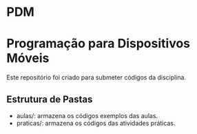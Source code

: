 # PDM
# Programação para Dispositivos Móveis 
Este repositório foi criado para submeter códigos da disciplina.
## Estrutura de Pastas 
* aulas/: armazena os códigos exemplos das aulas.
* praticas/: armazena os códigos das atividades práticas.
